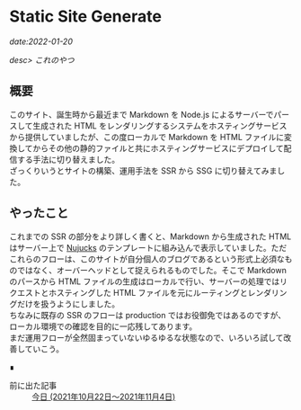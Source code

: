 # Static Site Generate

*date:2022-01-20*

*desc> これのやつ*

## 概要
このサイト、誕生時から最近まで Markdown を Node.js によるサーバーでパースして生成された HTML をレンダリングするシステムをホスティングサービスから提供していましたが、この度ローカルで Markdown を HTML ファイルに変換してからその他の静的ファイルと共にホスティングサービスにデプロイして配信する手法に切り替えました。  
ざっくりいうとサイトの構築、運用手法を SSR から SSG に切り替えてみました。

## やったこと
これまでの SSR の部分をより詳しく書くと、Markdown から生成された HTML はサーバー上で [Nujucks](https://mozilla.github.io/nunjucks/) のテンプレートに組み込んで表示していました。ただこれらのフローは、このサイトが自分個人のブログであるという形式上必須なものではなく、オーバーヘッドとして捉えられるものでした。そこで Markdown のパースから HTML ファイルの生成はローカルで行い、サーバーの処理ではリクエストとホスティングした HTML ファイルを元にルーティングとレンダリングだけを扱うようにしました。  
ちなみに既存の SSR のフローは production ではお役御免ではあるのですが、ローカル環境での確認を目的に一応残してあります。  
まだ運用フローが全然固まっていないゆるゆるな状態なので、いろいろ試して改善していこう。
<footer class="post-footer">&#8718;</footer><nav class="post-recent"><dl><dt>前に出た記事</dt><dd><a href="20211022">今日 (2021年10月22日〜2021年11月4日)</a></dd></dl></nav>